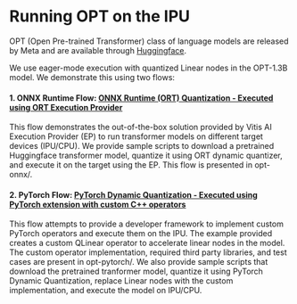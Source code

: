 # Running OPT on the IPU

OPT (Open Pre-trained Transformer) class of language models are released by Meta and are available through [Huggingface](https://huggingface.co/facebook/opt-1.3b).

We use eager-mode execution with quantized Linear nodes in the OPT-1.3B model. We demonstrate this using two flows: 


#### 1. **ONNX Runtime Flow**:  [ONNX Runtime (ORT) Quantization - Executed using ORT Execution Provider](opt-onnx)

This flow demonstrates the out-of-the-box solution provided by Vitis AI Execution Provider (EP) to run   transformer models on different target devices (IPU/CPU). We provide sample scripts to download a pretrained Huggingface transformer model, quantize it using ORT dynamic quantizer, and execute it on the target using the EP. This flow is presented in opt-onnx/.

#### 2. **PyTorch Flow**: [PyTorch Dynamic Quantization - Executed using PyTorch extension with custom C++ operators](opt-pytorch)

This flow attempts to provide a developer framework to implement custom PyTorch operators and execute them on the IPU. The example provided creates a custom QLinear operator to accelerate linear nodes in the model. The custom operator implementation, required third party libraries, and test cases are present in opt-pytorch/. We also provide sample scripts that download the pretrained tranformer model, quantize it using PyTorch Dynamic Quantization, replace Linear nodes with the custom implementation, and execute the model on IPU/CPU. 


